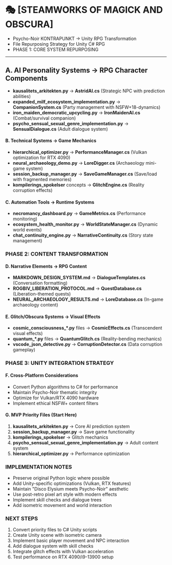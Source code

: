# 🎭 [STEAMWORKS OF MAGICK AND OBSCURA]

- Psycho-Noir KONTRAPUNKT → Unity RPG Transformation
- File Repurposing Strategy for Unity C# RPG
- PHASE 1: CORE SYSTEM REPURPOSING

---

## A. AI Personality Systems → RPG Character Components
- **kausalitets_arkitekten.py** → **AstridAI.cs** (Strategic NPC with prediction abilities)
- **expanded_milf_ecosystem_implementation.py** → **CompanionSystem.cs** (Party management with NSFW+18-dynamics)
- **iron_maiden_democratic_upcycling.py** → **IronMaidenAI.cs** (Combat/survival companion)
- **psycho_sensual_sexual_genre_implementation.py** → **SensualDialogue.cs** (Adult dialogue system)

#### B. Technical Systems → Game Mechanics
- **hierarchical_optimizer.py** → **PerformanceManager.cs** (Vulkan optimization for RTX 4090)
- **neural_archaeology_demo.py** → **LoreDigger.cs** (Archaeology mini-game system)
- **session_backup_manager.py** → **SaveGameManager.cs** (Save/load with fragmented memories)
- **kompilerings_spokelser** concepts → **GlitchEngine.cs** (Reality corruption effects)

#### C. Automation Tools → Runtime Systems
- **necromancy_dashboard.py** → **GameMetrics.cs** (Performance monitoring)
- **ecosystem_health_monitor.py** → **WorldStateManager.cs** (Dynamic world events)
- **chat_continuity_engine.py** → **NarrativeContinuity.cs** (Story state management)

### PHASE 2: CONTENT TRANSFORMATION

#### D. Narrative Elements → RPG Content
- **MARKDOWN_DESIGN_SYSTEM.md** → **DialogueTemplates.cs** (Conversation formatting)
- **ROGBIV_LIBERATION_PROTOCOL.md** → **QuestDatabase.cs** (Liberation-themed quests)
- **NEURAL_ARCHAEOLOGY_RESULTS.md** → **LoreDatabase.cs** (In-game archaeology content)

#### E. Glitch/Obscura Systems → Visual Effects
- **cosmic_consciousness_*.py** files → **CosmicEffects.cs** (Transcendent visual effects)
- **quantum_*.py** files → **QuantumGlitch.cs** (Reality-bending mechanics)
- **vscode_json_detective.py** → **CorruptionDetector.cs** (Data corruption gameplay)

### PHASE 3: UNITY INTEGRATION STRATEGY

#### F. Cross-Platform Considerations
- Convert Python algorithms to C# for performance
- Maintain Psycho-Noir thematic integrity
- Optimize for Vulkan/RTX 4090 hardware
- Implement ethical NSFW+ content filters

#### G. MVP Priority Files (Start Here)
1. **kausalitets_arkitekten.py** → Core AI prediction system
2. **session_backup_manager.py** → Save game functionality  
3. **kompilerings_spokelser** → Glitch mechanics
4. **psycho_sensual_sexual_genre_implementation.py** → Adult content system
5. **hierarchical_optimizer.py** → Performance optimization

### IMPLEMENTATION NOTES
- Preserve original Python logic where possible
- Add Unity-specific optimizations (Vulkan, RTX features)
- Maintain "Disco Elysium meets Psycho-Noir" aesthetic
- Use post-retro pixel art style with modern effects
- Implement skill checks and dialogue trees
- Add isometric movement and world interaction

### NEXT STEPS
1. Convert priority files to C# Unity scripts
2. Create Unity scene with isometric camera
3. Implement basic player movement and NPC interaction
4. Add dialogue system with skill checks
5. Integrate glitch effects with Vulkan acceleration
6. Test performance on RTX 4090/i9-13900 setup
